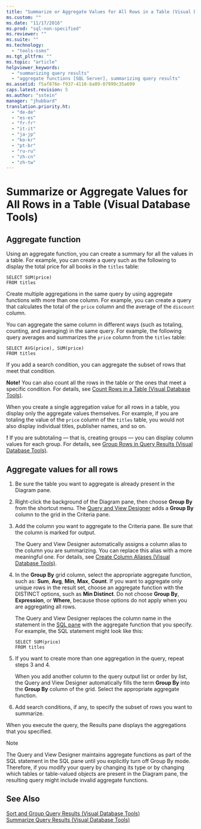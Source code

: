 ```yaml
---
title: "Summarize or Aggregate Values for All Rows in a Table (Visual Database Tools) | Microsoft Docs"
ms.custom: ""
ms.date: "11/17/2016"
ms.prod: "sql-non-specified"
ms.reviewer: ""
ms.suite: ""
ms.technology: 
  - "tools-ssms"
ms.tgt_pltfrm: ""
ms.topic: "article"
helpviewer_keywords: 
  - "summarizing query results"
  - "aggregate functions [SQL Server], summarizing query results"
ms.assetid: f5af876e-f937-4110-ba09-07999c35a699
caps.latest.revision: 5
ms.author: "sstein"
manager: "jhubbard"
translation.priority.ht: 
  - "de-de"
  - "es-es"
  - "fr-fr"
  - "it-it"
  - "ja-jp"
  - "ko-kr"
  - "pt-br"
  - "ru-ru"
  - "zh-cn"
  - "zh-tw"
---
```

# Summarize or Aggregate Values for All Rows in a Table (Visual Database Tools)
## Aggregate function
Using an aggregate function, you can create a summary for all the values in a table. For example, you can create a query such as the following to display the total price for all books in the `titles` table:  
  
```  
SELECT SUM(price)  
FROM titles  
```  
  
Create multiple aggregations in the same query by using aggregate functions with more than one column. For example, you can create a query that calculates the total of the `price` column and the average of the `discount` column.  
  
You can aggregate the same column in different ways (such as totaling, counting, and averaging) in the same query. For example, the following query averages and summarizes the `price` column from the `titles` table:  
  
```  
SELECT AVG(price), SUM(price)  
FROM titles  
```  
  
If you add a search condition, you can aggregate the subset of rows that meet that condition.  

**Note!** You can also count all the rows in the table or the ones that meet a specific condition. For details, see [Count Rows in a Table &#40;Visual Database Tools&#41;](../ssms/count-rows-in-a-table--visual-database-tools-.md).  
  
  
When you create a single aggregation value for all rows in a table, you display only the aggregate values themselves. For example, if you are totaling the value of the `price` column of the `titles` table, you would not also display individual titles, publisher names, and so on.  
 
 **!** If you are subtotaling — that is, creating groups — you can display column values for each group. For details, see [Group Rows in Query Results &#40;Visual Database Tools&#41;](../ssms/group-rows-in-query-results--visual-database-tools-.md).  

## Aggregate values for all rows  
  
1.  Be sure the table you want to aggregate is already present in the Diagram pane.  
  
2.  Right-click the background of the Diagram pane, then choose **Group By** from the shortcut menu. The [Query and View Designer](../ssms/query-and-view-designer-tools--visual-database-tools-.md) adds a **Group By** column to the grid in the Criteria pane.  
  
3.  Add the column you want to aggregate to the Criteria pane. Be sure that the column is marked for output.  
  
    The Query and View Designer automatically assigns a column alias to the column you are summarizing. You can replace this alias with a more meaningful one. For details, see [Create Column Aliases &#40;Visual Database Tools&#41;](../ssms/create-column-aliases--visual-database-tools-.md).  
  
4.  In the **Group By** grid column, select the appropriate aggregate function, such as: **Sum**, **Avg**, **Min**, **Max**, **Count**. If you want to aggregate only unique rows in the result set, choose an aggregate function with the DISTINCT options, such as **Min Distinct**. Do not choose **Group By**, **Expression**, or **Where**, because those options do not apply when you are aggregating all rows.  
  
    The Query and View Designer replaces the column name in the statement in the [SQL pane](../ssms/sql-pane--visual-database-tools-.md) with the aggregate function that you specify. For example, the SQL statement might look like this:  
  
    ```  
    SELECT SUM(price)  
    FROM titles  
    ```  
  
5.  If you want to create more than one aggregation in the query, repeat steps 3 and 4.  
  
    When you add another column to the query output list or order by list, the Query and View Designer automatically fills the term **Group By** into the **Group By** column of the grid. Select the appropriate aggregate function.  
  
6.  Add search conditions, if any, to specify the subset of rows you want to summarize.  
  
When you execute the query, the Results pane displays the aggregations that you specified.  
  
> [!NOTE]  
> The Query and View Designer maintains aggregate functions as part of the SQL statement in the SQL pane until you explicitly turn off Group By mode. Therefore, if you modify your query by changing its type or by changing which tables or table-valued objects are present in the Diagram pane, the resulting query might include invalid aggregate functions.  
  
## See Also  
[Sort and Group Query Results &#40;Visual Database Tools&#41;](../ssms/sort-and-group-query-results--visual-database-tools-.md)  
[Summarize Query Results &#40;Visual Database Tools&#41;](../ssms/summarize-query-results--visual-database-tools-.md)  
  
